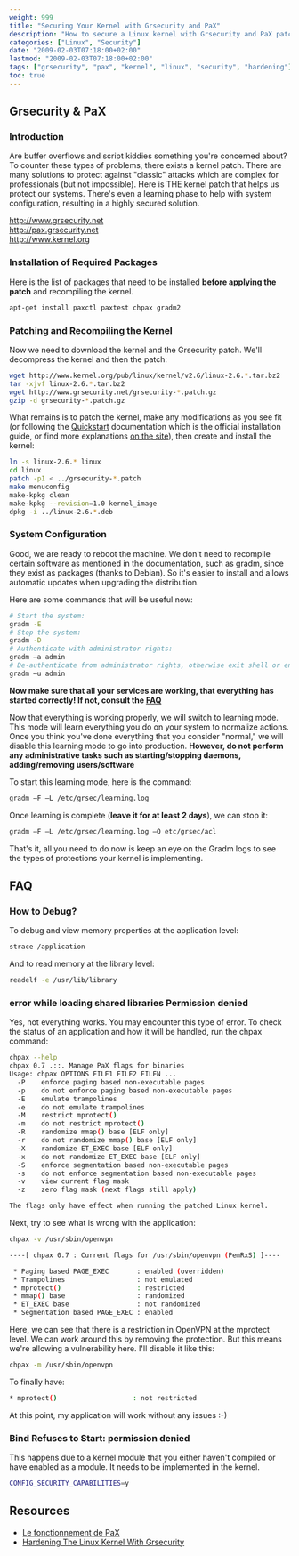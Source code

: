 ```yaml
---
weight: 999
title: "Securing Your Kernel with Grsecurity and PaX"
description: "How to secure a Linux kernel with Grsecurity and PaX patches to enhance security against buffer overflows and other vulnerabilities."
categories: ["Linux", "Security"]
date: "2009-02-03T07:18:00+02:00"
lastmod: "2009-02-03T07:18:00+02:00"
tags: ["grsecurity", "pax", "kernel", "linux", "security", "hardening"]
toc: true
---
```


## Grsecurity & PaX

### Introduction

Are buffer overflows and script kiddies something you're concerned about? To counter these types of problems, there exists a kernel patch. There are many solutions to protect against "classic" attacks which are complex for professionals (but not impossible). Here is THE kernel patch that helps us protect our systems. There's even a learning phase to help with system configuration, resulting in a highly secured solution.

http://www.grsecurity.net  
http://pax.grsecurity.net  
http://www.kernel.org

### Installation of Required Packages

Here is the list of packages that need to be installed **before applying the patch** and recompiling the kernel.

```bash
apt-get install paxctl paxtest chpax gradm2
```

### Patching and Recompiling the Kernel

Now we need to download the kernel and the Grsecurity patch. We'll decompress the kernel and then the patch:

```bash
wget http://www.kernel.org/pub/linux/kernel/v2.6/linux-2.6.*.tar.bz2
tar -xjvf linux-2.6.*.tar.bz2
wget http://www.grsecurity.net/grsecurity-*.patch.gz
gzip -d grsecurity-*.patch.gz
```

What remains is to patch the kernel, make any modifications as you see fit (or following the [Quickstart](https://www.grsecurity.net/quickstart.pdf) documentation which is the official installation guide, or find more explanations [on the site](https://grsecurity.net/confighelp.php)), then create and install the kernel:

```bash
ln -s linux-2.6.* linux
cd linux
patch -p1 < ../grsecurity-*.patch
make menuconfig
make-kpkg clean
make-kpkg --revision=1.0 kernel_image
dpkg -i ../linux-2.6.*.deb
```

### System Configuration

Good, we are ready to reboot the machine. We don't need to recompile certain software as mentioned in the documentation, such as gradm, since they exist as packages (thanks to Debian). So it's easier to install and allows automatic updates when upgrading the distribution.

Here are some commands that will be useful now:

```bash
# Start the system: 
gradm -E
# Stop the system:
gradm -D
# Authenticate with administrator rights:
gradm –a admin
# De-authenticate from administrator rights, otherwise exit shell or enter:
gradm –u admin
```

**Now make sure that all your services are working, that everything has started correctly! If not, consult the [FAQ](#faq)**

Now that everything is working properly, we will switch to learning mode. This mode will learn everything you do on your system to normalize actions. Once you think you've done everything that you consider "normal," we will disable this learning mode to go into production.
**However, do not perform any administrative tasks such as starting/stopping daemons, adding/removing users/software**

To start this learning mode, here is the command:

```bash
gradm –F –L /etc/grsec/learning.log
```

Once learning is complete (**leave it for at least 2 days**), we can stop it:

```bash
gradm –F –L /etc/grsec/learning.log –O etc/grsec/acl
```

That's it, all you need to do now is keep an eye on the Gradm logs to see the types of protections your kernel is implementing.

## FAQ

### How to Debug?

To debug and view memory properties at the application level:

```bash
strace /application
```

And to read memory at the library level:

```bash
readelf -e /usr/lib/library
```

### error while loading shared libraries Permission denied

Yes, not everything works. You may encounter this type of error. To check the status of an application and how it will be handled, run the chpax command:

```bash
chpax --help               
chpax 0.7 .::. Manage PaX flags for binaries
Usage: chpax OPTIONS FILE1 FILE2 FILEN ...
  -P    enforce paging based non-executable pages
  -p    do not enforce paging based non-executable pages
  -E    emulate trampolines
  -e    do not emulate trampolines
  -M    restrict mprotect()
  -m    do not restrict mprotect()
  -R    randomize mmap() base [ELF only]
  -r    do not randomize mmap() base [ELF only]
  -X    randomize ET_EXEC base [ELF only]
  -x    do not randomize ET_EXEC base [ELF only]
  -S    enforce segmentation based non-executable pages
  -s    do not enforce segmentation based non-executable pages
  -v    view current flag mask 
  -z    zero flag mask (next flags still apply)

The flags only have effect when running the patched Linux kernel.
```

Next, try to see what is wrong with the application:

```bash
chpax -v /usr/sbin/openvpn 

----[ chpax 0.7 : Current flags for /usr/sbin/openvpn (PemRxS) ]---- 

 * Paging based PAGE_EXEC       : enabled (overridden) 
 * Trampolines                  : not emulated 
 * mprotect()                   : restricted 
 * mmap() base                  : randomized 
 * ET_EXEC base                 : not randomized 
 * Segmentation based PAGE_EXEC : enabled
```

Here, we can see that there is a restriction in OpenVPN at the mprotect level. We can work around this by removing the protection. But this means we're allowing a vulnerability here. I'll disable it like this:

```bash
chpax -m /usr/sbin/openvpn
```

To finally have:

```bash
* mprotect()                   : not restricted
```

At this point, my application will work without any issues :-)

### Bind Refuses to Start: permission denied

This happens due to a kernel module that you either haven't compiled or have enabled as a module. It needs to be implemented in the kernel.

```bash
CONFIG_SECURITY_CAPABILITIES=y
```

## Resources
- [Le fonctionnement de PaX](/pdf/le_fonctionnement_de_pax.pdf)
- [Hardening The Linux Kernel With Grsecurity](/pdf/hardening_the_linux_kernel_with_grsecurity.pdf)

